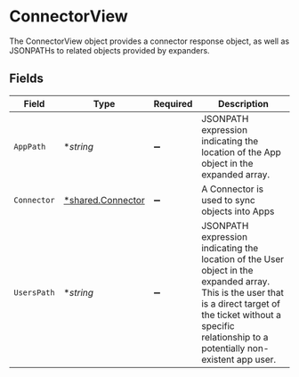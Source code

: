 # ConnectorView

The ConnectorView object provides a connector response object, as well as JSONPATHs to related objects provided by expanders.


## Fields

| Field                                                                                                                                                                                                                | Type                                                                                                                                                                                                                 | Required                                                                                                                                                                                                             | Description                                                                                                                                                                                                          |
| -------------------------------------------------------------------------------------------------------------------------------------------------------------------------------------------------------------------- | -------------------------------------------------------------------------------------------------------------------------------------------------------------------------------------------------------------------- | -------------------------------------------------------------------------------------------------------------------------------------------------------------------------------------------------------------------- | -------------------------------------------------------------------------------------------------------------------------------------------------------------------------------------------------------------------- |
| `AppPath`                                                                                                                                                                                                            | **string*                                                                                                                                                                                                            | :heavy_minus_sign:                                                                                                                                                                                                   | JSONPATH expression indicating the location of the App object in the expanded array.                                                                                                                                 |
| `Connector`                                                                                                                                                                                                          | [*shared.Connector](../../../pkg/models/shared/connector.md)                                                                                                                                                         | :heavy_minus_sign:                                                                                                                                                                                                   | A Connector is used to sync objects into Apps                                                                                                                                                                        |
| `UsersPath`                                                                                                                                                                                                          | **string*                                                                                                                                                                                                            | :heavy_minus_sign:                                                                                                                                                                                                   | JSONPATH expression indicating the location of the User object in the expanded array. This is the user that is a direct target of the ticket without a specific relationship to a potentially non-existent app user. |